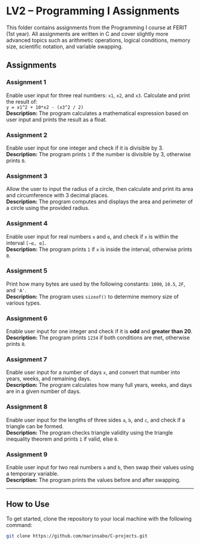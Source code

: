 # LV2 – Programming I Assignments

This folder contains assignments from the Programming I course at FERIT (1st year). All assignments are written in C and cover slightly more advanced topics such as arithmetic operations, logical conditions, memory size, scientific notation, and variable swapping.

## Assignments

### Assignment 1

Enable user input for three real numbers: `x1`, `x2`, and `x3`. Calculate and print the result of:  
`y = x1^2 + 10*x2 - (x3^2 / 2)`  
**Description:** The program calculates a mathematical expression based on user input and prints the result as a float.

### Assignment 2

Enable user input for one integer and check if it is divisible by 3.  
**Description:** The program prints `1` if the number is divisible by 3, otherwise prints `0`.

### Assignment 3

Allow the user to input the radius of a circle, then calculate and print its area and circumference with 3 decimal places.  
**Description:** The program computes and displays the area and perimeter of a circle using the provided radius.

### Assignment 4

Enable user input for real numbers `x` and `α`, and check if `x` is within the interval `[−α, α]`.  
**Description:** The program prints `1` if `x` is inside the interval, otherwise prints `0`.

### Assignment 5

Print how many bytes are used by the following constants: `1000`, `10.5`, `2F`, and `'A'`.  
**Description:** The program uses `sizeof()` to determine memory size of various types.

### Assignment 6

Enable user input for one integer and check if it is **odd** and **greater than 20**.  
**Description:** The program prints `1234` if both conditions are met, otherwise prints `0`.

### Assignment 7

Enable user input for a number of days `x`, and convert that number into years, weeks, and remaining days.  
**Description:** The program calculates how many full years, weeks, and days are in a given number of days.

### Assignment 8

Enable user input for the lengths of three sides `a`, `b`, and `c`, and check if a triangle can be formed.  
**Description:** The program checks triangle validity using the triangle inequality theorem and prints `1` if valid, else `0`.

### Assignment 9

Enable user input for two real numbers `a` and `b`, then swap their values using a temporary variable.  
**Description:** The program prints the values before and after swapping.

---

## How to Use

To get started, clone the repository to your local machine with the following command:

```bash
git clone https://github.com/marinsabo/C-projects.git
```
